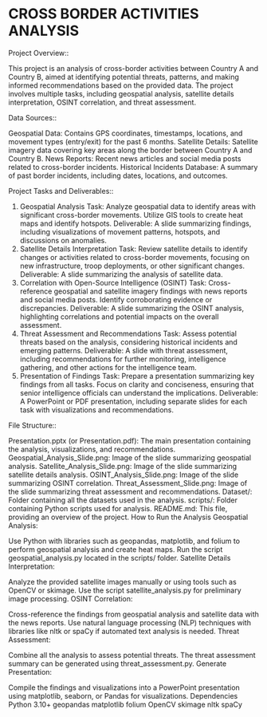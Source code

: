 # CROSS BORDER ACTIVITIES ANALYSIS


Project Overview::

This project is an analysis of cross-border activities between Country A and Country B, aimed at identifying potential threats, patterns, and making informed recommendations based on the provided data. The project involves multiple tasks, including geospatial analysis, satellite details interpretation, OSINT correlation, and threat assessment.

Data Sources::

Geospatial Data: Contains GPS coordinates, timestamps, locations, and movement types (entry/exit) for the past 6 months.
Satellite Details: Satellite imagery data covering key areas along the border between Country A and Country B.
News Reports: Recent news articles and social media posts related to cross-border incidents.
Historical Incidents Database: A summary of past border incidents, including dates, locations, and outcomes.

Project Tasks and Deliverables::

1. Geospatial Analysis
Task: Analyze geospatial data to identify areas with significant cross-border movements. Utilize GIS tools to create heat maps and identify hotspots.
Deliverable: A slide summarizing findings, including visualizations of movement patterns, hotspots, and discussions on anomalies.
2. Satellite Details Interpretation
Task: Review satellite details to identify changes or activities related to cross-border movements, focusing on new infrastructure, troop deployments, or other significant changes.
Deliverable: A slide summarizing the analysis of satellite data.
3. Correlation with Open-Source Intelligence (OSINT)
Task: Cross-reference geospatial and satellite imagery findings with news reports and social media posts. Identify corroborating evidence or discrepancies.
Deliverable: A slide summarizing the OSINT analysis, highlighting correlations and potential impacts on the overall assessment.
4. Threat Assessment and Recommendations
Task: Assess potential threats based on the analysis, considering historical incidents and emerging patterns.
Deliverable: A slide with threat assessment, including recommendations for further monitoring, intelligence gathering, and other actions for the intelligence team.
5. Presentation of Findings
Task: Prepare a presentation summarizing key findings from all tasks. Focus on clarity and conciseness, ensuring that senior intelligence officials can understand the implications.
Deliverable: A PowerPoint or PDF presentation, including separate slides for each task with visualizations and recommendations.

File Structure::

Presentation.pptx (or Presentation.pdf): The main presentation containing the analysis, visualizations, and recommendations.
Geospatial_Analysis_Slide.png: Image of the slide summarizing geospatial analysis.
Satellite_Analysis_Slide.png: Image of the slide summarizing satellite details analysis.
OSINT_Analysis_Slide.png: Image of the slide summarizing OSINT correlation.
Threat_Assessment_Slide.png: Image of the slide summarizing threat assessment and recommendations.
Dataset/: Folder containing all the datasets used in the analysis.
scripts/: Folder containing Python scripts used for analysis.
README.md: This file, providing an overview of the project.
How to Run the Analysis
Geospatial Analysis:

Use Python with libraries such as geopandas, matplotlib, and folium to perform geospatial analysis and create heat maps.
Run the script geospatial_analysis.py located in the scripts/ folder.
Satellite Details Interpretation:

Analyze the provided satellite images manually or using tools such as OpenCV or skimage.
Use the script satellite_analysis.py for preliminary image processing.
OSINT Correlation:

Cross-reference the findings from geospatial analysis and satellite data with the news reports.
Use natural language processing (NLP) techniques with libraries like nltk or spaCy if automated text analysis is needed.
Threat Assessment:

Combine all the analysis to assess potential threats.
The threat assessment summary can be generated using threat_assessment.py.
Generate Presentation:

Compile the findings and visualizations into a PowerPoint presentation using matplotlib, seaborn, or Pandas for visualizations.
Dependencies
Python 3.10+
geopandas
matplotlib
folium
OpenCV
skimage
nltk
spaCy
